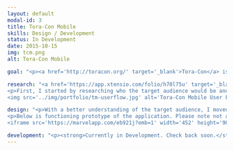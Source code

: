 ```yaml
---
layout: default
modal-id: 3
title: Tora-Con Mobile
skills: Design / Development
status: In Development
date: 2015-10-15
img: tcm.png
alt: Tora-Con Mobile

goal: "<p><a href='http://toracon.org/' target='_blank'>Tora-Con</a> is an anime convention held once a year at the Rochester Institute of Technology in Rochester, NY. As a fun side project, I wanted to create a mobile application for convention-goers to have information updated in real time during the convention.</p>"

research: "<a href='https://app.xtensio.com/folio/h70l75u' target='_blank'><img src='../img/portfolio/tm-userpersonas.jpg' alt='ToraCon Mobile User Personas'></a>
<p>First, I started by researching who the target audience would be and broke them down into three categories: Newbie, Veteran, and Parent. <strong>The Newbie</strong> is an independent person who has never been to Tora-Con before. <strong>The Veteran</strong> is an independent person has been to Tora-Con before and is familar with how the convention runs. Lastly, <strong>the Parent</strong> is an adult who is supervising a child attending the convention. From there, I was able to create <a href='https://app.xtensio.com/folio/h70l75u' target='_blank'><strong>User Personas</strong></a> to break down what information was most important for those audiences to have and a <strong>User Flow</strong> to visualize how the target audience would interact with the app.</p>
<img src='../img/portfolio/tm-userflow.jpg' alt='Tora-Con Mobile User Flow'>"

design: "<p>With a better understanding of the target audience, I moved onto the design phase. The design was created using existing user patterns on both iPhones and Androids utilizing side menus and tabs. Both functions are available and easy-to-use on each platform. The design also was created with Tora-Con's theme in mind and kept consistent throughout the application's user interface.</p>
<p>Below is functioning prototype of the application. Please note not all areas of the application are clickable, but the main features are present.</p>
<iframe src='https://marvelapp.com/eb921j?emb=1' width='452' height='901' allowTransparency='true' frameborder='0'></iframe>"

development: "<p><strong>Currently in Development. Check back soon.</strong></p>"
---
```

